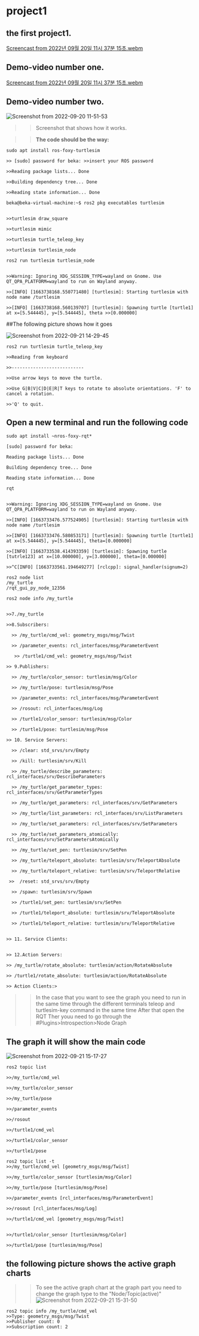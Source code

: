 # project1
## the first project1.

[Screencast from 2022년 09월 20일 11시 37분 15초.webm](https://user-images.githubusercontent.com/91641488/191155034-4bfc8091-f171-49de-ab67-3c5d331a4abc.webm)

## Demo-video number one.

[Screencast from 2022년 09월 20일 11시 37분 15초.webm](https://user-images.githubusercontent.com/91641488/191156770-54a3151d-fb6f-46b7-a352-c63734b97730.webm)

## Demo-video number two.
![Screenshot from 2022-09-20 11-51-53](https://user-images.githubusercontent.com/91641488/191156784-c74f9729-ecff-4208-9d3e-e0f75eb34bbb.png)

>>Screenshot that shows how it works.

>>**The code should be the way:**

```
sudo apt install ros-foxy-turtlesim

>> [sudo] password for beka: >>insert your ROS password

>>Reading package lists... Done

>>Building dependency tree... Done

>>Reading state information... Done
```

```
beka@beka-virtual-machine:~$ ros2 pkg executables turtlesim


>>turtlesim draw_square

>>turtlesim mimic

>>turtlesim turtle_teleop_key

>>turtlesim turtlesim_node
```

```
ros2 run turtlesim turtlesim_node


>>Warning: Ignoring XDG_SESSION_TYPE=wayland on Gnome. Use QT_QPA_PLATFORM=wayland to run on Wayland anyway.

>>[INFO] [1663738168.550771480] [turtlesim]: Starting turtlesim with node name /turtlesim

>>[INFO] [1663738168.560139707] [turtlesim]: Spawning turtle [turtle1] at x=[5.544445], y=[5.544445], theta >>[0.000000]

```

##The following picture shows how it goes

![Screenshot from 2022-09-21 14-29-45](https://user-images.githubusercontent.com/91641488/191421874-c85a4b2f-fbd7-46ab-8d29-43a3480b4a88.png)

```
ros2 run turtlesim turtle_teleop_key

>>Reading from keyboard

>>---------------------------

>>Use arrow keys to move the turtle.

>>Use G|B|V|C|D|E|R|T keys to rotate to absolute orientations. 'F' to cancel a rotation.

>>'Q' to quit.
```
## Open a new terminal and run the following code
```
sudo apt install ~nros-foxy-rqt*

[sudo] password for beka: 

Reading package lists... Done

Building dependency tree... Done

Reading state information... Done

```

```
rqt
```

```ros2 run turtlesim turtlesim_node

>>Warning: Ignoring XDG_SESSION_TYPE=wayland on Gnome. Use QT_QPA_PLATFORM=wayland to run on Wayland anyway.

>>[INFO] [1663733476.577524905] [turtlesim]: Starting turtlesim with node name /turtlesim

>>[INFO] [1663733476.580853171] [turtlesim]: Spawning turtle [turtle1] at x=[5.544445], y=[5.544445], theta=[0.000000]

>>[INFO] [1663733538.414393359] [turtlesim]: Spawning turtle [tutrle123] at x=[10.000000], y=[3.000000], theta=[0.000000]

>>^C[INFO] [1663733561.194649277] [rclcpp]: signal_handler(signum=2)
```

```
ros2 node list
/my_turtle
/rqt_gui_py_node_12356
```

```
ros2 node info /my_turtle


>>7./my_turtle

>>8.Subscribers:
   
  >> /my_turtle/cmd_vel: geometry_msgs/msg/Twist
   
  >> /parameter_events: rcl_interfaces/msg/ParameterEvent
   
   >> /turtle1/cmd_vel: geometry_msgs/msg/Twist

>> 9.Publishers:
   
  >> /my_turtle/color_sensor: turtlesim/msg/Color
   
  >> /my_turtle/pose: turtlesim/msg/Pose
   
  >> /parameter_events: rcl_interfaces/msg/ParameterEvent
   
  >> /rosout: rcl_interfaces/msg/Log
   
  >> /turtle1/color_sensor: turtlesim/msg/Color
   
  >> /turtle1/pose: turtlesim/msg/Pose

>> 10. Service Servers:
   
  >> /clear: std_srvs/srv/Empty
   
  >> /kill: turtlesim/srv/Kill
   
  >> /my_turtle/describe_parameters: rcl_interfaces/srv/DescribeParameters
   
  >> /my_turtle/get_parameter_types: rcl_interfaces/srv/GetParameterTypes
   
  >> /my_turtle/get_parameters: rcl_interfaces/srv/GetParameters
   
  >> /my_turtle/list_parameters: rcl_interfaces/srv/ListParameters
   
  >> /my_turtle/set_parameters: rcl_interfaces/srv/SetParameters
   
  >> /my_turtle/set_parameters_atomically: rcl_interfaces/srv/SetParametersAtomically
   
  >> /my_turtle/set_pen: turtlesim/srv/SetPen
   
  >> /my_turtle/teleport_absolute: turtlesim/srv/TeleportAbsolute
   
  >> /my_turtle/teleport_relative: turtlesim/srv/TeleportRelative
   
 >>  /reset: std_srvs/srv/Empty
   
  >> /spawn: turtlesim/srv/Spawn
   
  >> /turtle1/set_pen: turtlesim/srv/SetPen
   
  >> /turtle1/teleport_absolute: turtlesim/srv/TeleportAbsolute
   
  >> /turtle1/teleport_relative: turtlesim/srv/TeleportRelative


>> 11. Service Clients:


>> 12.Action Servers:

>> /my_turtle/rotate_absolute: turtlesim/action/RotateAbsolute

>> /turtle1/rotate_absolute: turtlesim/action/RotateAbsolute

>> Action Clients:>
```
>> In the case that you want to see the graph you need to run in the same time through the different terminals 
>> teleop and turtlesim-key command in the same time 
>> After that open the RQT
>> Ther youu need to go through the #Plugins>Introspection>Node Graph
## The graph it will show the main code
![Screenshot from 2022-09-21 15-17-27](https://user-images.githubusercontent.com/91641488/191429209-288ff126-a50d-45ec-b5af-196ce5843995.png)

```
ros2 topic list

>>/my_turtle/cmd_vel

>>/my_turtle/color_sensor

>>/my_turtle/pose

>>/parameter_events

>>/rosout

>>/turtle1/cmd_vel

>>/turtle1/color_sensor

>>/turtle1/pose
```

```
ros2 topic list -t
>>/my_turtle/cmd_vel [geometry_msgs/msg/Twist]

>>/my_turtle/color_sensor [turtlesim/msg/Color]

>>/my_turtle/pose [turtlesim/msg/Pose]

>>/parameter_events [rcl_interfaces/msg/ParameterEvent]

>>/rosout [rcl_interfaces/msg/Log]

>>/turtle1/cmd_vel [geometry_msgs/msg/Twist]


>>/turtle1/color_sensor [turtlesim/msg/Color]

>>/turtle1/pose [turtlesim/msg/Pose]

```
## the following picture shows the active graph charts
>>To see the active graph chart at the graph part you need to change the graph type to the "Node/Topic(active)"
![Screenshot from 2022-09-21 15-31-50](https://user-images.githubusercontent.com/91641488/191431289-4b7801e6-e14d-4ca0-8859-998d917d66a6.png)

```
ros2 topic info /my_turtle/cmd_vel
>>Type: geometry_msgs/msg/Twist
>>Publisher count: 0
>>Subscription count: 2

```
